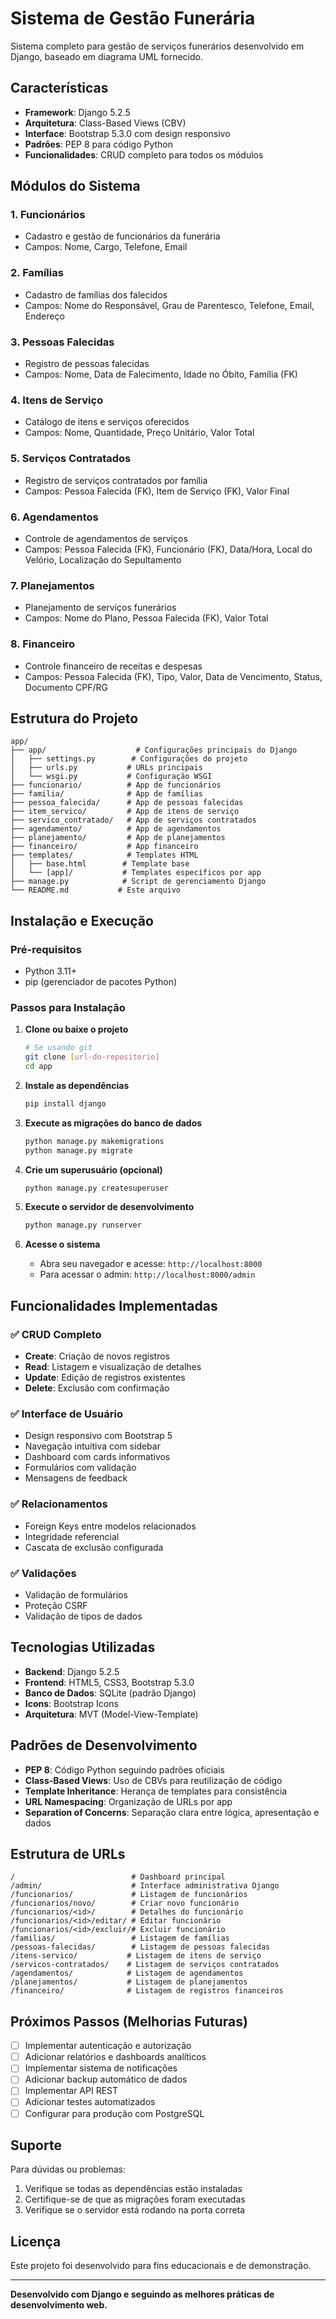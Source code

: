 # Sistema de Gestão Funerária

Sistema completo para gestão de serviços funerários desenvolvido em Django, baseado em diagrama UML fornecido.

## Características

- **Framework**: Django 5.2.5
- **Arquitetura**: Class-Based Views (CBV)
- **Interface**: Bootstrap 5.3.0 com design responsivo
- **Padrões**: PEP 8 para código Python
- **Funcionalidades**: CRUD completo para todos os módulos

## Módulos do Sistema

### 1. Funcionários
- Cadastro e gestão de funcionários da funerária
- Campos: Nome, Cargo, Telefone, Email

### 2. Famílias
- Cadastro de famílias dos falecidos
- Campos: Nome do Responsável, Grau de Parentesco, Telefone, Email, Endereço

### 3. Pessoas Falecidas
- Registro de pessoas falecidas
- Campos: Nome, Data de Falecimento, Idade no Óbito, Família (FK)

### 4. Itens de Serviço
- Catálogo de itens e serviços oferecidos
- Campos: Nome, Quantidade, Preço Unitário, Valor Total

### 5. Serviços Contratados
- Registro de serviços contratados por família
- Campos: Pessoa Falecida (FK), Item de Serviço (FK), Valor Final

### 6. Agendamentos
- Controle de agendamentos de serviços
- Campos: Pessoa Falecida (FK), Funcionário (FK), Data/Hora, Local do Velório, Localização do Sepultamento

### 7. Planejamentos
- Planejamento de serviços funerários
- Campos: Nome do Plano, Pessoa Falecida (FK), Valor Total

### 8. Financeiro
- Controle financeiro de receitas e despesas
- Campos: Pessoa Falecida (FK), Tipo, Valor, Data de Vencimento, Status, Documento CPF/RG

## Estrutura do Projeto

```
app/
├── app/                    # Configurações principais do Django
│   ├── settings.py        # Configurações do projeto
│   ├── urls.py           # URLs principais
│   └── wsgi.py           # Configuração WSGI
├── funcionario/          # App de funcionários
├── familia/              # App de famílias
├── pessoa_falecida/      # App de pessoas falecidas
├── item_servico/         # App de itens de serviço
├── servico_contratado/   # App de serviços contratados
├── agendamento/          # App de agendamentos
├── planejamento/         # App de planejamentos
├── financeiro/           # App financeiro
├── templates/            # Templates HTML
│   ├── base.html        # Template base
│   └── [app]/           # Templates específicos por app
├── manage.py            # Script de gerenciamento Django
└── README.md           # Este arquivo
```

## Instalação e Execução

### Pré-requisitos
- Python 3.11+
- pip (gerenciador de pacotes Python)

### Passos para Instalação

1. **Clone ou baixe o projeto**
   ```bash
   # Se usando git
   git clone [url-do-repositorio]
   cd app
   ```

2. **Instale as dependências**
   ```bash
   pip install django
   ```

3. **Execute as migrações do banco de dados**
   ```bash
   python manage.py makemigrations
   python manage.py migrate
   ```

4. **Crie um superusuário (opcional)**
   ```bash
   python manage.py createsuperuser
   ```

5. **Execute o servidor de desenvolvimento**
   ```bash
   python manage.py runserver
   ```

6. **Acesse o sistema**
   - Abra seu navegador e acesse: `http://localhost:8000`
   - Para acessar o admin: `http://localhost:8000/admin`

## Funcionalidades Implementadas

### ✅ CRUD Completo
- **Create**: Criação de novos registros
- **Read**: Listagem e visualização de detalhes
- **Update**: Edição de registros existentes
- **Delete**: Exclusão com confirmação

### ✅ Interface de Usuário
- Design responsivo com Bootstrap 5
- Navegação intuitiva com sidebar
- Dashboard com cards informativos
- Formulários com validação
- Mensagens de feedback

### ✅ Relacionamentos
- Foreign Keys entre modelos relacionados
- Integridade referencial
- Cascata de exclusão configurada

### ✅ Validações
- Validação de formulários
- Proteção CSRF
- Validação de tipos de dados

## Tecnologias Utilizadas

- **Backend**: Django 5.2.5
- **Frontend**: HTML5, CSS3, Bootstrap 5.3.0
- **Banco de Dados**: SQLite (padrão Django)
- **Icons**: Bootstrap Icons
- **Arquitetura**: MVT (Model-View-Template)

## Padrões de Desenvolvimento

- **PEP 8**: Código Python seguindo padrões oficiais
- **Class-Based Views**: Uso de CBVs para reutilização de código
- **Template Inheritance**: Herança de templates para consistência
- **URL Namespacing**: Organização de URLs por app
- **Separation of Concerns**: Separação clara entre lógica, apresentação e dados

## Estrutura de URLs

```
/                          # Dashboard principal
/admin/                    # Interface administrativa Django
/funcionarios/             # Listagem de funcionários
/funcionarios/novo/        # Criar novo funcionário
/funcionarios/<id>/        # Detalhes do funcionário
/funcionarios/<id>/editar/ # Editar funcionário
/funcionarios/<id>/excluir/# Excluir funcionário
/familias/                 # Listagem de famílias
/pessoas-falecidas/        # Listagem de pessoas falecidas
/itens-servico/           # Listagem de itens de serviço
/servicos-contratados/    # Listagem de serviços contratados
/agendamentos/            # Listagem de agendamentos
/planejamentos/           # Listagem de planejamentos
/financeiro/              # Listagem de registros financeiros
```

## Próximos Passos (Melhorias Futuras)

- [ ] Implementar autenticação e autorização
- [ ] Adicionar relatórios e dashboards analíticos
- [ ] Implementar sistema de notificações
- [ ] Adicionar backup automático de dados
- [ ] Implementar API REST
- [ ] Adicionar testes automatizados
- [ ] Configurar para produção com PostgreSQL

## Suporte

Para dúvidas ou problemas:
1. Verifique se todas as dependências estão instaladas
2. Certifique-se de que as migrações foram executadas
3. Verifique se o servidor está rodando na porta correta

## Licença

Este projeto foi desenvolvido para fins educacionais e de demonstração.

---

**Desenvolvido com Django e seguindo as melhores práticas de desenvolvimento web.**

